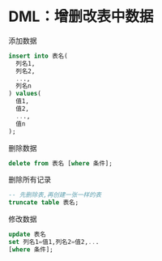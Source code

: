 # DML：增删改表中数据

添加数据
```sql
insert into 表名(
  列名1,
  列名2,
  ...,
  列名n
) values(
  值1,
  值2,
  ...,
  值n
);
```
删除数据
```sql
delete from 表名 [where 条件];
```
删除所有记录
```sql
-- 先删除表,再创建一张一样的表
truncate table 表名;
```
修改数据
```sql
update 表名 
set 列名1=值1,列名2=值2,... 
[where 条件];
```
